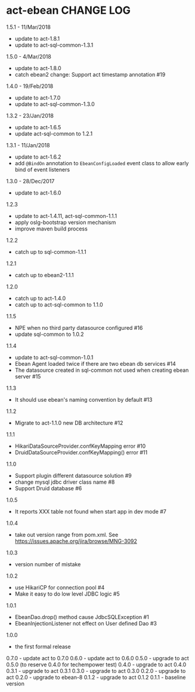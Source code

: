 # act-ebean CHANGE LOG

1.5.1 - 11/Mar/2018
* update to act-1.8.1
* update to act-sql-common-1.3.1

1.5.0 - 4/Mar/2018
* update to act-1.8.0
* catch ebean2 change: Support act timestamp annotation #19

1.4.0 - 19/Feb/2018
* update to act-1.7.0
* update to act-sql-common-1.3.0

1.3.2 - 23/Jan/2018
* update to act-1.6.5
* update act-sql-common to 1.2.1

1.3.1 - 11/Jan/2018
* update to act-1.6.2
* add `@BindOn` annotation to `EbeanConfigLoaded` event class to allow early bind of event listeners

1.3.0 - 28/Dec/2017 
* update to act-1.6.0

1.2.3
* update to act-1.4.11, act-sql-common-1.1.1
* apply oslg-bootstrap version mechanism
* improve maven build process

1.2.2
* catch up to sql-common-1.1.1

1.2.1
* catch up to ebean2-1.1.1

1.2.0
* catch up to act-1.4.0
* catch up to act-sql-common to 1.1.0

1.1.5
- NPE when no third party datasource configured #16 
- update sql-common to 1.0.2

1.1.4
- update to act-sql-common-1.0.1
- Ebean Agent loaded twice if there are two ebean db services #14 
- The datasource created in sql-common not used when creating ebean server #15 

1.1.3
- It should use ebean's naming convention by default #13 

1.1.2
- Migrate to act-1.1.0 new DB architecture #12 

1.1.1
- HikariDataSourceProvider.confKeyMapping error #10 
- DruidDataSourceProvider.confKeyMapping() error #11 

1.1.0
- Support plugin different datasource solution #9 
- change mysql jdbc driver class name #8 
- Support Druid database #6 

1.0.5
- It reports XXX table not found when start app in dev mode #7 

1.0.4
- take out version range from pom.xml. See https://issues.apache.org/jira/browse/MNG-3092

1.0.3
- version number of mistake

1.0.2
- use HikariCP for connection pool #4 
- Make it easy to do low level JDBC logic #5 

1.0.1
- EbeanDao.drop() method cause JdbcSQLException #1 
- EbeanInjectionListener not effect on User defined Dao #3 

1.0.0
- the first formal release

0.7.0 - update act to 0.7.0
0.6.0 - update act to 0.6.0
0.5.0 - upgrade to act 0.5.0 (to reserve 0.4.0 for techempower test)
0.4.0 - upgrade to act 0.4.0
0.3.1 - upgrade to act 0.3.1
0.3.0 - upgrade to act 0.3.0
0.2.0 - upgrade to act 0.2.0
      - upgrade to ebean-8
0.1.2 - upgrade to act 0.1.2
0.1.1 - baseline version
